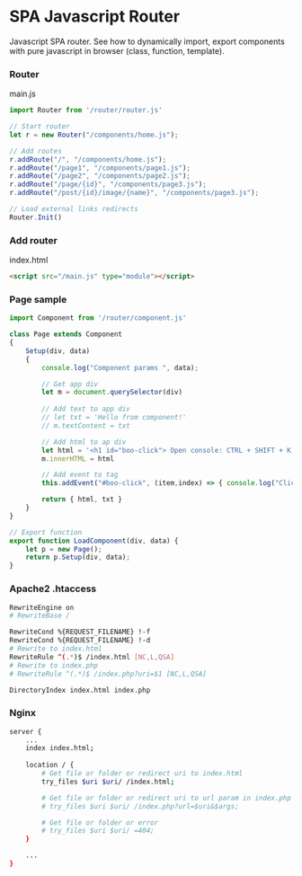 # SPA Javascript Router
Javascript SPA router. See how to dynamically import, export components with pure javascript in browser (class, function, template). 

### Router
main.js
```js
import Router from '/router/router.js'

// Start router
let r = new Router("/components/home.js");

// Add routes
r.addRoute("/", "/components/home.js");
r.addRoute("/page1", "/components/page1.js");
r.addRoute("/page2", "/components/page2.js");
r.addRoute("/page/{id}", "/components/page3.js");
r.addRoute("/post/{id}/image/{name}", "/components/page3.js");

// Load external links redirects
Router.Init()
```

### Add router
index.html
```html
<script src="/main.js" type="module"></script>
```

### Page sample
```js
import Component from '/router/component.js'

class Page extends Component
{	
	Setup(div, data) 
	{		
		console.log("Component params ", data);

		// Get app div 
		let m = document.querySelector(div)
		
		// Add text to app div
		// let txt = 'Hello from component!'
		// m.textContent = txt

		// Add html to ap div
		let html = '<h1 id="boo-click"> Open console: CTRL + SHIFT + K and Click here! </a>'
		m.innerHTML = html

		// Add event to tag
		this.addEvent("#boo-click", (item,index) => { console.log("Clicked! ", item); });

		return { html, txt }
	}
}

// Export function
export function LoadComponent(div, data) {
	let p = new Page();	
	return p.Setup(div, data);	
}
```


### Apache2 .htaccess
```bash
RewriteEngine on
# RewriteBase /

RewriteCond %{REQUEST_FILENAME} !-f
RewriteCond %{REQUEST_FILENAME} !-d
# Rewrite to index.html
RewriteRule ^(.*)$ /index.html [NC,L,QSA]
# Rewrite to index.php
# RewriteRule ^(.*)$ /index.php?uri=$1 [NC,L,QSA]

DirectoryIndex index.html index.php
```

### Nginx
```bash
server {
	...
	index index.html;
	
	location / {
		# Get file or folder or redirect uri to index.html
		try_files $uri $uri/ /index.html;

		# Get file or folder or redirect uri to url param in index.php
		# try_files $uri $uri/ /index.php?url=$uri&$args;

		# Get file or folder or error
		# try_files $uri $uri/ =404;
	}

	...
}
```
